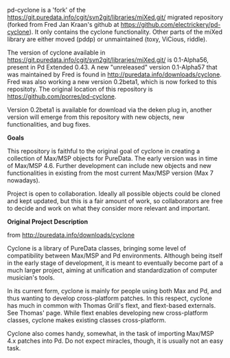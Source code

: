 pd-cyclone is a 'fork' of the https://git.puredata.info/cgit/svn2git/libraries/miXed.git/ migrated repository (forked from Fred Jan Kraan's github at https://github.com/electrickery/pd-cyclone). It only contains the cyclone functionality. Other parts of the miXed library are either moved (pddp) or unmaintained (toxy, ViCious, riddle).

The version of cyclone available in https://git.puredata.info/cgit/svn2git/libraries/miXed.git/ is 0.1-Alpha56, present in Pd Extended 0.43. A new "unreleased" version 0.1-Alpha57 that was maintained by Fred is found in <http://puredata.info/downloads/cyclone>. Fred was also working a new version 0.2beta1, which is now forked to this repositoty. The original location of this repository is https://github.com/porres/pd-cyclone.

Version 0.2beta1 is available for download via the deken plug in, another version will emerge from this repository with new objects, new functionalities, and bug fixes.

<strong>Goals</strong>

This repository is faithful to the original goal of cyclone in creating a collection of Max/MSP objects for PureData. The early version was in time of Max/MSP 4.6. Further development can include new objects and new functionalities in existing from the most current Max/MSP version (Max 7 nowadays). 

Project is open to collaboration. Ideally all possible objects could be cloned and kept updated, but this is a fair amount of work, so collaborators are free to decide and work on what they consider more relevant and important.

<strong>Original Project Description</strong>

from http://puredata.info/downloads/cyclone

Cyclone is a library of PureData classes, bringing some level of compatibility between Max/MSP and Pd environments. Although being itself in the early stage of development, it is meant to eventually become part of a much larger project, aiming at unification and standardization of computer musician's tools. 

In its current form, cyclone is mainly for people using both Max and Pd, and thus wanting to develop cross-platform patches. In this respect, cyclone has much in common with Thomas Grill's flext, and flext-based externals. See Thomas' page. While flext enables developing new cross-platform classes, cyclone makes existing classes cross-platform. 

Cyclone also comes handy, somewhat, in the task of importing Max/MSP 4.x patches into Pd. Do not expect miracles, though, it is usually not an easy task. 
